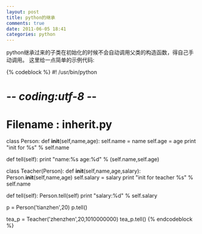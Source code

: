 ```yaml
---
layout: post
title: python的继承
comments: true
date: 2011-06-05 18:41
categories: python
---
```


python继承过来的子类在初始化的时候不会自动调用父类的构造函数，得自己手动调用。 这里给一点简单的示例代码:


{% codeblock %}
#! /usr/bin/python
# -*- coding:utf-8 -*-
# Filename : inherit.py

class Person:
   def __init__(self,name,age):
       self.name = name
       self.age = age
       print "init for %s" % self.name

   def tell(self):
       print "name:%s age:%d" % (self.name,self.age)

class Teacher(Person):
   def __init__(self,name,age,salary):
       Person.__init__(self,name,age)
       self.salary = salary
       print "init for teacher %s" % self.name

   def tell(self):
       Person.tell(self)
       print "salary:%d" % self.salary

p = Person('tianzhen',20)
p.tell()

tea_p = Teacher('zhenzhen',20,1010000000)
tea_p.tell()
{% endcodeblock %}
